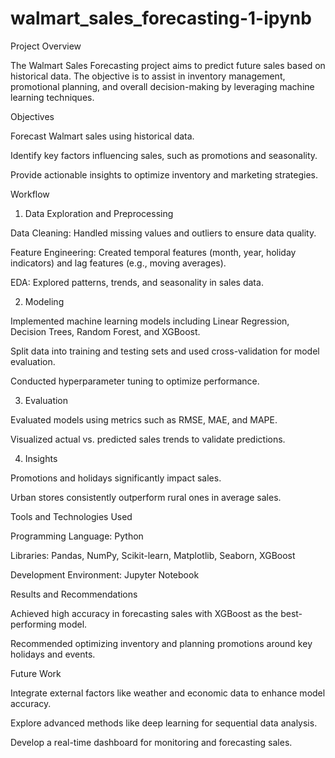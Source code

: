 # walmart_sales_forecasting-1-ipynb
Project Overview

The Walmart Sales Forecasting project aims to predict future sales based on historical data. The objective is to assist in inventory management, promotional planning, and overall decision-making by leveraging machine learning techniques.

Objectives

Forecast Walmart sales using historical data.

Identify key factors influencing sales, such as promotions and seasonality.

Provide actionable insights to optimize inventory and marketing strategies.

Workflow

1. Data Exploration and Preprocessing

Data Cleaning: Handled missing values and outliers to ensure data quality.

Feature Engineering: Created temporal features (month, year, holiday indicators) and lag features (e.g., moving averages).

EDA: Explored patterns, trends, and seasonality in sales data.

2. Modeling

Implemented machine learning models including Linear Regression, Decision Trees, Random Forest, and XGBoost.

Split data into training and testing sets and used cross-validation for model evaluation.

Conducted hyperparameter tuning to optimize performance.

3. Evaluation

Evaluated models using metrics such as RMSE, MAE, and MAPE.

Visualized actual vs. predicted sales trends to validate predictions.

4. Insights

Promotions and holidays significantly impact sales.

Urban stores consistently outperform rural ones in average sales.

Tools and Technologies Used

Programming Language: Python

Libraries: Pandas, NumPy, Scikit-learn, Matplotlib, Seaborn, XGBoost

Development Environment: Jupyter Notebook

Results and Recommendations

Achieved high accuracy in forecasting sales with XGBoost as the best-performing model.

Recommended optimizing inventory and planning promotions around key holidays and events.

Future Work

Integrate external factors like weather and economic data to enhance model accuracy.

Explore advanced methods like deep learning for sequential data analysis.

Develop a real-time dashboard for monitoring and forecasting sales.


